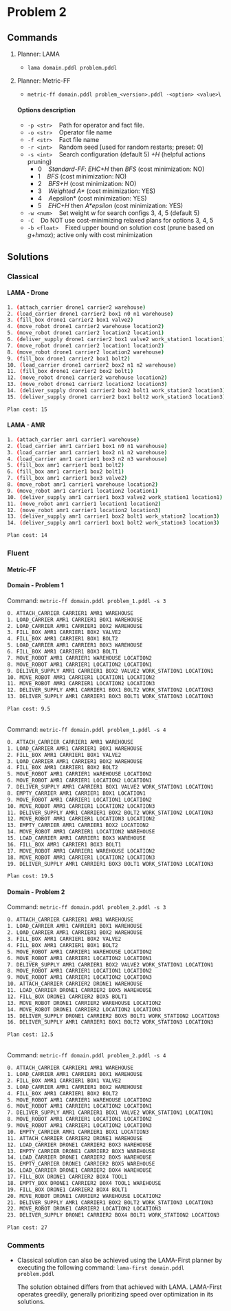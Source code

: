 # Problem 2

## Commands
1. Planner: LAMA
	- ``lama domain.pddl problem.pddl``

2. Planner: Metric-FF
    - ``metric-ff domain.pddl problem_<version>.pddl -<option> <value>``\

	#### Options description
	- ``-p <str>``&nbsp;&nbsp;&nbsp;&nbsp;Path for operator and fact file.
    - ``-o <str>``&nbsp;&nbsp;&nbsp;&nbsp;Operator file name
    - ``-f <str>``&nbsp;&nbsp;&nbsp;&nbsp;Fact file name
    - ``-r <int>``&nbsp;&nbsp;&nbsp;&nbsp;Random seed [used for random restarts; preset: 0]
    - ``-s <int>``&nbsp;&nbsp;&nbsp;&nbsp;Search configuration (default 5) *+H* (helpful actions pruning)
        - 0&nbsp;&nbsp;&nbsp;&nbsp;*Standard-FF*: *EHC+H* then *BFS* (cost minimization: NO)
        - 1&nbsp;&nbsp;&nbsp;&nbsp;*BFS* (cost minimization: NO)
        - 2&nbsp;&nbsp;&nbsp;&nbsp;*BFS+H* (cost minimization: NO)
        - 3&nbsp;&nbsp;&nbsp;&nbsp;*Weighted A\** (cost minimization: YES)
        - 4&nbsp;&nbsp;&nbsp;&nbsp;*A*epsilon* (cost minimization: YES)
        - 5&nbsp;&nbsp;&nbsp;&nbsp;*EHC+H* then *A\*epsilon* (cost minimization: YES)
    - ``-w <num>``&nbsp;&nbsp;&nbsp;&nbsp;Set weight w for search configs 3, 4, 5 (default 5)
    - ``-C``&nbsp;&nbsp;&nbsp;&nbsp;Do NOT use cost-minimizing relaxed plans for options 3, 4, 5
    - ``-b <float>``&nbsp;&nbsp;&nbsp;&nbsp;Fixed upper bound on solution cost (prune based on *g+hmax*); active only with cost minimization

## Solutions

### Classical

#### LAMA - Drone

```bash
1. (attach_carrier drone1 carrier2 warehouse)
2. (load_carrier drone1 carrier2 box1 n0 n1 warehouse)
3. (fill_box drone1 carrier2 box1 valve2)
4. (move_robot drone1 carrier2 warehouse location2)
5. (move_robot drone1 carrier2 location2 location1)
6. (deliver_supply drone1 carrier2 box1 valve2 work_station1 location1)
7. (move_robot drone1 carrier2 location1 location2)
8. (move_robot drone1 carrier2 location2 warehouse)
9. (fill_box drone1 carrier2 box1 bolt2)
10. (load_carrier drone1 carrier2 box2 n1 n2 warehouse)
11. (fill_box drone1 carrier2 box2 bolt1)
12. (move_robot drone1 carrier2 warehouse location2)
13. (move_robot drone1 carrier2 location2 location3)
14. (deliver_supply drone1 carrier2 box2 bolt1 work_station2 location3)
15. (deliver_supply drone1 carrier2 box1 bolt2 work_station3 location3)

Plan cost: 15
```

#### LAMA - AMR

```bash
1. (attach_carrier amr1 carrier1 warehouse)
2. (load_carrier amr1 carrier1 box1 n0 n1 warehouse)
3. (load_carrier amr1 carrier1 box2 n1 n2 warehouse)
4. (load_carrier amr1 carrier1 box3 n2 n3 warehouse)
5. (fill_box amr1 carrier1 box1 bolt2)
6. (fill_box amr1 carrier1 box2 bolt1)
7. (fill_box amr1 carrier1 box3 valve2)
8. (move_robot amr1 carrier1 warehouse location2)
9. (move_robot amr1 carrier1 location2 location1)
10. (deliver_supply amr1 carrier1 box3 valve2 work_station1 location1)
11. (move_robot amr1 carrier1 location1 location2)
12. (move_robot amr1 carrier1 location2 location3)
13. (deliver_supply amr1 carrier1 box2 bolt1 work_station2 location3)
14. (deliver_supply amr1 carrier1 box1 bolt2 work_station3 location3)

Plan cost: 14
```

### Fluent

#### Metric-FF

#### Domain - Problem 1

Command: ``metric-ff domain.pddl problem_1.pddl -s 3``
```bash
0. ATTACH_CARRIER CARRIER1 AMR1 WAREHOUSE
1. LOAD_CARRIER AMR1 CARRIER1 BOX1 WAREHOUSE
2. LOAD_CARRIER AMR1 CARRIER1 BOX2 WAREHOUSE
3. FILL_BOX AMR1 CARRIER1 BOX2 VALVE2
4. FILL_BOX AMR1 CARRIER1 BOX1 BOLT2
5. LOAD_CARRIER AMR1 CARRIER1 BOX3 WAREHOUSE
6. FILL_BOX AMR1 CARRIER1 BOX3 BOLT1
7. MOVE_ROBOT AMR1 CARRIER1 WAREHOUSE LOCATION2
8. MOVE_ROBOT AMR1 CARRIER1 LOCATION2 LOCATION1
9. DELIVER_SUPPLY AMR1 CARRIER1 BOX2 VALVE2 WORK_STATION1 LOCATION1
10. MOVE_ROBOT AMR1 CARRIER1 LOCATION1 LOCATION2
11. MOVE_ROBOT AMR1 CARRIER1 LOCATION2 LOCATION3
12. DELIVER_SUPPLY AMR1 CARRIER1 BOX1 BOLT2 WORK_STATION2 LOCATION3
13. DELIVER_SUPPLY AMR1 CARRIER1 BOX3 BOLT1 WORK_STATION3 LOCATION3

Plan cost: 9.5
```
\
Command: ``metric-ff domain.pddl problem_1.pddl -s 4``
```bash
0. ATTACH_CARRIER CARRIER1 AMR1 WAREHOUSE
1. LOAD_CARRIER AMR1 CARRIER1 BOX1 WAREHOUSE
2. FILL_BOX AMR1 CARRIER1 BOX1 VALVE2
3. LOAD_CARRIER AMR1 CARRIER1 BOX2 WAREHOUSE
4. FILL_BOX AMR1 CARRIER1 BOX2 BOLT2
5. MOVE_ROBOT AMR1 CARRIER1 WAREHOUSE LOCATION2
6. MOVE_ROBOT AMR1 CARRIER1 LOCATION2 LOCATION1
7. DELIVER_SUPPLY AMR1 CARRIER1 BOX1 VALVE2 WORK_STATION1 LOCATION1
8. EMPTY_CARRIER AMR1 CARRIER1 BOX1 LOCATION1
9. MOVE_ROBOT AMR1 CARRIER1 LOCATION1 LOCATION2
10. MOVE_ROBOT AMR1 CARRIER1 LOCATION2 LOCATION3
11. DELIVER_SUPPLY AMR1 CARRIER1 BOX2 BOLT2 WORK_STATION2 LOCATION3
12. MOVE_ROBOT AMR1 CARRIER1 LOCATION3 LOCATION2
13. EMPTY_CARRIER AMR1 CARRIER1 BOX2 LOCATION2
14. MOVE_ROBOT AMR1 CARRIER1 LOCATION2 WAREHOUSE
15. LOAD_CARRIER AMR1 CARRIER1 BOX3 WAREHOUSE
16. FILL_BOX AMR1 CARRIER1 BOX3 BOLT1
17. MOVE_ROBOT AMR1 CARRIER1 WAREHOUSE LOCATION2
18. MOVE_ROBOT AMR1 CARRIER1 LOCATION2 LOCATION3
19. DELIVER_SUPPLY AMR1 CARRIER1 BOX3 BOLT1 WORK_STATION3 LOCATION3

Plan cost: 19.5
```

#### Domain - Problem 2

Command: ``metric-ff domain.pddl problem_2.pddl -s 3``
```bash
0. ATTACH_CARRIER CARRIER1 AMR1 WAREHOUSE
1. LOAD_CARRIER AMR1 CARRIER1 BOX1 WAREHOUSE
2. LOAD_CARRIER AMR1 CARRIER1 BOX2 WAREHOUSE
3. FILL_BOX AMR1 CARRIER1 BOX2 VALVE2
4. FILL_BOX AMR1 CARRIER1 BOX1 BOLT2
5. MOVE_ROBOT AMR1 CARRIER1 WAREHOUSE LOCATION2
6. MOVE_ROBOT AMR1 CARRIER1 LOCATION2 LOCATION1
7. DELIVER_SUPPLY AMR1 CARRIER1 BOX2 VALVE2 WORK_STATION1 LOCATION1
8. MOVE_ROBOT AMR1 CARRIER1 LOCATION1 LOCATION2
9. MOVE_ROBOT AMR1 CARRIER1 LOCATION2 LOCATION3
10. ATTACH_CARRIER CARRIER2 DRONE1 WAREHOUSE
11. LOAD_CARRIER DRONE1 CARRIER2 BOX5 WAREHOUSE
12. FILL_BOX DRONE1 CARRIER2 BOX5 BOLT1
13. MOVE_ROBOT DRONE1 CARRIER2 WAREHOUSE LOCATION2
14. MOVE_ROBOT DRONE1 CARRIER2 LOCATION2 LOCATION3
15. DELIVER_SUPPLY DRONE1 CARRIER2 BOX5 BOLT1 WORK_STATION2 LOCATION3
16. DELIVER_SUPPLY AMR1 CARRIER1 BOX1 BOLT2 WORK_STATION3 LOCATION3

Plan cost: 12.5
```
\
Command: ``metric-ff domain.pddl problem_2.pddl -s 4``
```bash
0. ATTACH_CARRIER CARRIER1 AMR1 WAREHOUSE
1. LOAD_CARRIER AMR1 CARRIER1 BOX1 WAREHOUSE
2. FILL_BOX AMR1 CARRIER1 BOX1 VALVE2
3. LOAD_CARRIER AMR1 CARRIER1 BOX2 WAREHOUSE
4. FILL_BOX AMR1 CARRIER1 BOX2 BOLT2
5. MOVE_ROBOT AMR1 CARRIER1 WAREHOUSE LOCATION2
6. MOVE_ROBOT AMR1 CARRIER1 LOCATION2 LOCATION1
7. DELIVER_SUPPLY AMR1 CARRIER1 BOX1 VALVE2 WORK_STATION1 LOCATION1
8. MOVE_ROBOT AMR1 CARRIER1 LOCATION1 LOCATION2
9. MOVE_ROBOT AMR1 CARRIER1 LOCATION2 LOCATION3
10. EMPTY_CARRIER AMR1 CARRIER1 BOX1 LOCATION3
11. ATTACH_CARRIER CARRIER2 DRONE1 WAREHOUSE
12. LOAD_CARRIER DRONE1 CARRIER2 BOX3 WAREHOUSE
13. EMPTY_CARRIER DRONE1 CARRIER2 BOX3 WAREHOUSE
14. LOAD_CARRIER DRONE1 CARRIER2 BOX5 WAREHOUSE
15. EMPTY_CARRIER DRONE1 CARRIER2 BOX5 WAREHOUSE
16. LOAD_CARRIER DRONE1 CARRIER2 BOX4 WAREHOUSE
17. FILL_BOX DRONE1 CARRIER2 BOX4 TOOL1
18. EMPTY_BOX DRONE1 CARRIER2 BOX4 TOOL1 WAREHOUSE
19. FILL_BOX DRONE1 CARRIER2 BOX4 BOLT1
20. MOVE_ROBOT DRONE1 CARRIER2 WAREHOUSE LOCATION2
21. DELIVER_SUPPLY AMR1 CARRIER1 BOX2 BOLT2 WORK_STATION3 LOCATION3
22. MOVE_ROBOT DRONE1 CARRIER2 LOCATION2 LOCATION3
23. DELIVER_SUPPLY DRONE1 CARRIER2 BOX4 BOLT1 WORK_STATION2 LOCATION3

Plan cost: 27
```

### Comments
- Classical solution can also be achieved using the LAMA-First planner by executing the following command:
``lama-first domain.pddl problem.pddl``

    The solution obtained differs from that achieved with LAMA. LAMA-First operates greedily, generally prioritizing speed over optimization in its solutions.

